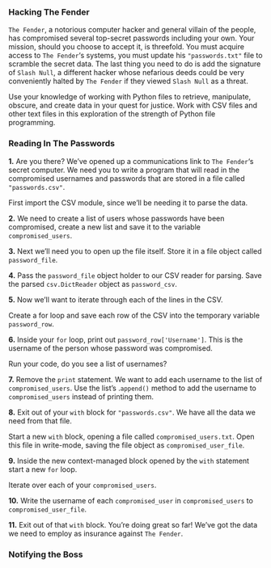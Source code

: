 ### Hacking The Fender
`The Fender`, a notorious computer hacker and general villain of the people, has compromised several top-secret passwords including your own. Your mission, should you choose to accept it, is threefold. You must acquire access to `The Fender`‘s systems, you must update his `"passwords.txt"` file to scramble the secret data. The last thing you need to do is add the signature of `Slash Null`, a different hacker whose nefarious deeds could be very conveniently halted by `The Fender` if they viewed `Slash Null` as a threat.

Use your knowledge of working with Python files to retrieve, manipulate, obscure, and create data in your quest for justice. Work with CSV files and other text files in this exploration of the strength of Python file programming.

### Reading In The Passwords
**1.** Are you there? We’ve opened up a communications link to `The Fender`‘s secret computer. We need you to write a program that will read in the compromised usernames and passwords that are stored in a file called `"passwords.csv"`.

First import the CSV module, since we’ll be needing it to parse the data.

**2.** We need to create a list of users whose passwords have been compromised, create a new list and save it to the variable `compromised_users`.

**3.** Next we’ll need you to open up the file itself. Store it in a file object called `password_file`.

**4.** Pass the `password_file` object holder to our CSV reader for parsing. Save the parsed `csv.DictReader` object as `password_csv`.

**5.** Now we’ll want to iterate through each of the lines in the CSV.

Create a for loop and save each row of the CSV into the temporary variable `password_row`.

**6.** Inside your `for` loop, print out `password_row['Username']`. This is the username of the person whose password was compromised.

Run your code, do you see a list of usernames?

**7.** Remove the `print` statement. We want to add each username to the list of `compromised_users`. Use the list’s .`append()` method to add the username to `compromised_users` instead of printing them.

**8.** Exit out of your `with` block for `"passwords.csv"`. We have all the data we need from that file.

Start a new `with` block, opening a file called `compromised_users.txt`. Open this file in write-mode, saving the file object as `compromised_user_file`.

**9.** Inside the new context-managed block opened by the `with` statement start a new `for` loop.

Iterate over each of your `compromised_users`.

**10.** Write the username of each `compromised_user` in `compromised_users` to `compromised_user_file`.

**11.** Exit out of that `with` block. You’re doing great so far! We’ve got the data we need to employ as insurance against `The Fender`.


### Notifying the Boss